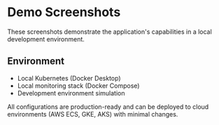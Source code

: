 # Demo Screenshots

These screenshots demonstrate the application's capabilities in a local development environment.

## Environment
- Local Kubernetes (Docker Desktop)
- Local monitoring stack (Docker Compose)
- Development environment simulation

All configurations are production-ready and can be deployed to cloud environments (AWS ECS, GKE, AKS) with minimal changes.